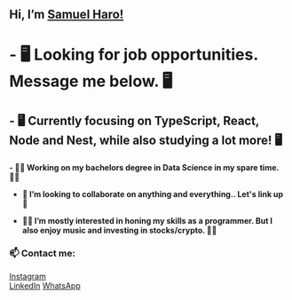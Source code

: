 <h2> Hi, I’m <a href="https://www.instagram.com/samuelharo_/">Samuel Haro!</a> <h2>
 
 
<h1> - 🖥️ Looking for job opportunities. Message me below. 🖥️ </h1>
 
 
 <h2>- 🖥️ Currently focusing on TypeScript, React, Node and Nest, while also studying a lot more! 🖥️ </h2>

 

  
  <h4>- 👨‍💻 Working on my bachelors degree in Data Science in my spare time. 👨‍💻
  
  
- 🤝 I’m looking to collaborate on anything and everything.. Let's link up 🤝
 
 
- 👨‍💻 I’m mostly interested in honing my skills as a programmer. But I also enjoy music and investing in stocks/crypto. 👨‍💻 </h4>



<h3> 📫 Contact me: </h3>
<a href="https://www.instagram.com/samuelharo_/">Instagram</a> <br>
<a href="https://www.linkedin.com/in/samuel-haro-b14551236//">LinkedIn</a>
 <a href="https://api.whatsapp.com/send?phone=5515998013934">WhatsApp<a/>

